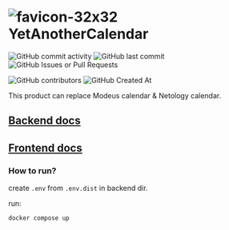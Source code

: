 # ![favicon-32x32](https://github.com/user-attachments/assets/a100f8b9-966d-4bbe-bd6b-20f37b381c36) YetAnotherCalendar 



![GitHub commit activity](https://img.shields.io/github/commit-activity/m/depocoder/YetAnotherCalendar)
![GitHub last commit](https://img.shields.io/github/last-commit/depocoder/YetAnotherCalendar)
![GitHub Issues or Pull Requests](https://img.shields.io/github/issues-closed/depocoder/YetAnotherCalendar)

![GitHub contributors](https://img.shields.io/github/contributors/depocoder/YetAnotherCalendar)
![GitHub Created At](https://img.shields.io/github/created-at/depocoder/YetAnotherCalendar)


This product can replace Modeus calendar & Netology calendar.

## [Backend docs](https://github.com/depocoder/YetAnotherCalendar/tree/main/backend)

## [Frontend docs](https://github.com/depocoder/YetAnotherCalendar/tree/main/frontend)

### How to run?

create `.env` from `.env.dist` in backend dir.

run:
```
docker compose up
```

